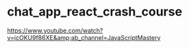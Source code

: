 # chat_app_react_crash_course
https://www.youtube.com/watch?v=jcOKU9f86XE&amp;ab_channel=JavaScriptMastery
